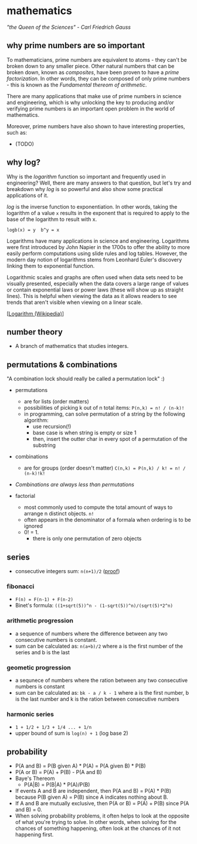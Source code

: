 # mathematics
*"the Queen of the Sciences" - Carl Friedrich Gauss*

## why prime numbers are so important
To mathematicians, prime numbers are equivalent to atoms - they can't be broken
down to any smaller piece. Other natural numbers that can be broken down, known
as *composites*, have been proven to have a *prime factorization*. In other
words, they can be composed of only prime numbers - this is known as the
*Fundamental thereom of arithmetic*. 

There are many applications that make use of prime numbers in science and
engineering, which is why unlocking the key to producing and/or verifying prime
numbers is an important open problem in the world of mathematics. 

Moreover, prime numbers have also shown to have interesting properties, such as:
* (TODO)

## why log?
Why is the *logarithm* function so important and frequently used in engineering?
Well, there are many answers to that question, but let's try and breakdown why
*log* is so powerful and also show some practical applications of it.

*log* is the inverse function to exponentiation. In other words, taking the
logarithm of a value `x` results in the exponent that is required to apply to
the base of the logarithm to result with x.
```
logb(x) = y  b^y = x
```

Logarithms have many applications in science and engineering. Logarithms were
first introduced by John Napier in the 1700s to offer the ability to more easily
perform computations using slide rules and log tables. However, the modern day
notion of logarithms stems from Leonhard Euler's discovery linking them to
exponential function.

Logarithmic scales and graphs are often used when data sets need to be visually
presented, especially when the data covers a large range of values or contain
exponential laws or power laws (these will show up as straight lines). This is
helpful when viewing the data as it allows readers to see trends that aren't
visible when viewing on a linear scale.

[[Logarithm (Wikipedia)](https://en.wikipedia.org/wiki/Logarithm)]

## number theory
* A branch of mathematics that studies integers. 

## permutations & combinations
"A combination lock should really be called a permutation lock" :) 

* permutations 
    * are for lists (order matters)
    * possibilities of picking k out of n total items:
        `P(n,k) = n! / (n-k)!`
    * in programming, can solve permutation of a string by the following
        algorithm:
        * use recursion(!)
        * base case is when string is empty or size 1
        * then, insert the outter char in every spot of a permutation of the
            substring
* combinations 
    * are for groups (order doesn't matter)
    `C(n,k) = P(n,k) / k! = n! / (n-k)!k!`
    
* *Combinations are always less than permutations* 

* factorial
    * most commonly used to compute the total amount of ways to arrange n
        distinct objects. `n!`
    * often appears in the denominator of a formala when ordering is to be
        ignored
    * 0! = 1.
        * there is only one permutation of zero objects

## series
* consecutive integers sum: `n(n+1)/2` ([proof](https://math.stackexchange.com/questions/2260/proof-for-formula-for-sum-of-sequence-123-ldotsn))

### fibonacci
* `F(n) = F(n-1) + F(n-2)`
* Binet's formula: `((1+sqrt(5))^n - (1-sqrt(5))^n)/(sqrt(5)*2^n)`

### arithmetic progression
* a sequence of numbers where the difference between any two consecutive numbers
    is constant.
* sum can be calculated as: `n(a+b)/2` where a is the first number of the series
    and b is the last

### geometic progression
* a sequnece of numbers where the ration between any two consecutive numbers is
    constant
* sum can be calculated as: `bk - a / k - 1` where a is the first number, b is
    the last number and k is the ration between consecutive numbers

### harmonic series
* `1 + 1/2 + 1/3 + 1/4 ... + 1/n`
* upper bound of sum is `log(n) + 1` (log base 2)

## probability
* P(A and B) = P(B given A) * P(A) = P(A given B) * P(B)
* P(A or B) = P(A) + P(B) - P(A and B)
* Baye's Thereom
    * P(A|B) = P(B|A) * P(A)/P(B)
* If events A and B are independent, then P(A and B) = P(A) * P(B) because P(B
    given A) = P(B) since A indicates nothing about B.
* If A and B are mutually exclusive, then P(A or B) = P(A) + P(B) since P(A and
    B) = 0.
* When solving probability problems, it often helps to look at the opposite of
    what you're trying to solve. In other words, when solving for the chances of
    something happening, often look at the chances of it not happening first. 


